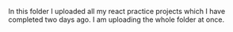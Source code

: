In this folder I uploaded all my react practice projects which I have completed  two days ago. I am uploading the whole folder at once. 
